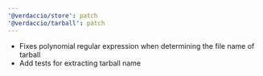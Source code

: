 ```yaml
---
'@verdaccio/store': patch
'@verdaccio/tarball': patch
---
```


- Fixes polynomial regular expression when determining the file name of tarball
- Add tests for extracting tarball name
